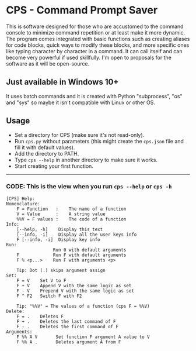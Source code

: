 # CPS - Command Prompt Saver
This is software designed for those who are accustomed to the command console to minimize command repetition or at least make it more dynamic. The program comes integrated with basic functions such as creating aliases for code blocks, quick ways to modify these blocks, and more specific ones like typing character by character in a command. It can call itself and can become very powerful if used skillfully. I'm open to proposals for the software as it will be open-source.
## Just available in Windows 10+
It uses batch commands and it is created with Python "subprocess", "os" and "sys" so maybe it isn't compatible with Linux or other OS. 

## Usage
- Set a directory for CPS (make sure it's not read-only).
- Run `cps.py` without parameters (this might create the `cps.json` file and fill it with default values).
- Add the directory to PATH.
- Type `cps --help` in another directory to make sure it works.
- Start creating your first function.
- - -
### CODE: This is the view when you run `cps --help` or `cps -h`
```
[CPS] Help:
Nomenclature:
    F = Function   :    The name of a function
    V = Value      :    A string value
    %%V = F values :    The code of a function
Info:
    [--help, -h]    Display this text
    [--info, -i]    Display all the user keys info
    F [--info, -i]  Display key info
Run:
                  Run 0 with default arguments
    F             Run F with default arguments
    F % <p...>    Run F with arguments <p>
    
    Tip: Dot (.) skips argument assign
Set:
    F = V    Set V to F
    F + V    Append V with the same logic as set
    F - V    Prepend V with the same logic as set
    F ^ F2   Switch F with F2
    
    Tip: "%%V" = The values of a function (cps F = %%V)
Delete:
    F = .    Deletes F
    F + .    Deletes the last command of F
    F - .    Deletes the first command of F
Arguments:
    F %% A V       Set function F argument A value to V
    F %% A .       Deletes argument A from F
```